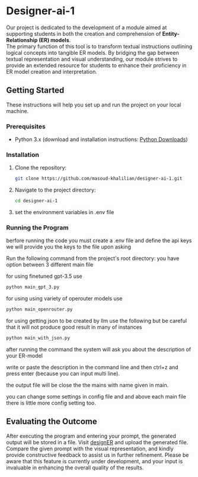 # Designer-ai-1

Our project is dedicated to the development of a module aimed at supporting students in both the creation and comprehension of **Entity-Relationship (ER) models**.
</br>
The primary function of this tool is to transform textual instructions outlining logical concepts into tangible ER models. By bridging the gap between textual representation and visual understanding, our module strives to provide an extended resource for students to enhance their proficiency in ER model creation and interpretation.

## Getting Started

These instructions will help you set up and run the project on your local machine.

### Prerequisites

- Python 3.x (download and installation instructions: [Python Downloads](https://www.python.org/downloads/))

### Installation

1. Clone the repository:

   ```bash
   git clone https://github.com/masoud-khalilian/designer-ai-1.git
   ```

2. Navigate to the project directory:

   ```bash
   cd designer-ai-1
   ```

3. set the environment variables in .env file

### Running the Program

berfore running the code you must create a .env file and define the api keys we will provide you the keys to the file upon asking

Run the following command from the project's root directory:
you have option between 3 different main file

for using finetuned gpt-3.5 use

```bash
python main_gpt_3.py
```

for using using variety of operouter models use

```bash
python main_openrouter.py
```

for using getting json to be created by llm use the following but be careful that it will not produce good result in many of instances

```bash
python main_with_json.py
```

after running the command the system will ask you about the description of your ER-model

write or paste the description in the command line and then ctrl+z and press enter (because you can input multi line).

the output file will be close the the mains with name given in main.

you can change some settings in config file and and above each main file there is little more config setting too.

## Evaluating the Outcome

After executing the program and entering your prompt, the generated output will be stored in a file. Visit [designER](https://designerdb.io/) and upload the generated file. Compare the given prompt with the visual representation, and kindly provide constructive feedback to assist us in further refinement. Please be aware that this feature is currently under development, and your input is invaluable in enhancing the overall quality of the results.
